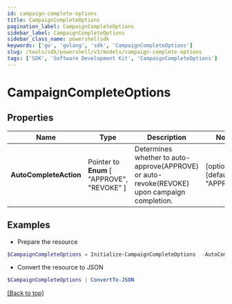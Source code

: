 ```yaml
---
id: campaign-complete-options
title: CampaignCompleteOptions
pagination_label: CampaignCompleteOptions
sidebar_label: CampaignCompleteOptions
sidebar_class_name: powershellsdk
keywords: ['go', 'golang', 'sdk', 'CampaignCompleteOptions'] 
slug: /tools/sdk/powershell/v3/models/campaign-complete-options
tags: ['SDK', 'Software Development Kit', 'CampaignCompleteOptions']
---
```



# CampaignCompleteOptions

## Properties

Name | Type | Description | Notes
------------ | ------------- | ------------- | -------------
**AutoCompleteAction** |  Pointer to  **Enum** [  "APPROVE",    "REVOKE" ] | Determines whether to auto-approve(APPROVE) or auto-revoke(REVOKE) upon campaign completion. | [optional] [default to "APPROVE"]

## Examples

- Prepare the resource
```powershell
$CampaignCompleteOptions = Initialize-CampaignCompleteOptions  -AutoCompleteAction REVOKE
```

- Convert the resource to JSON
```powershell
$CampaignCompleteOptions | ConvertTo-JSON
```


[[Back to top]](#) 

